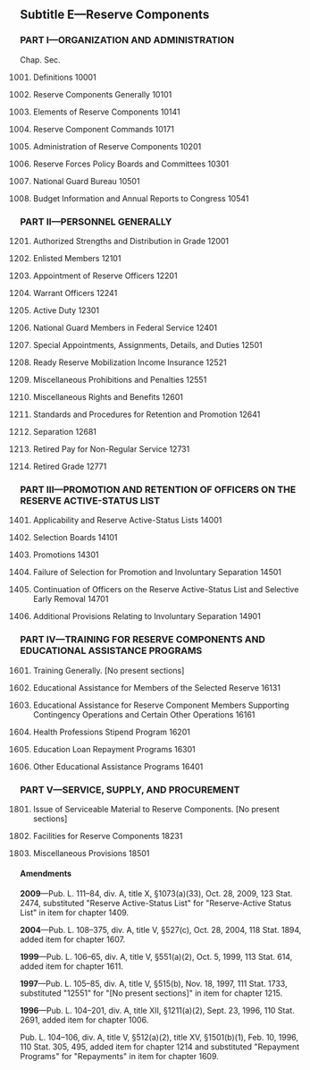 Subtitle E—Reserve Components
----------

### **PART I—ORGANIZATION AND ADMINISTRATION** ###

Chap. Sec.

1001. Definitions 10001

1003. Reserve Components Generally 10101

1005. Elements of Reserve Components 10141

1006. Reserve Component Commands 10171

1007. Administration of Reserve Components 10201

1009. Reserve Forces Policy Boards and Committees 10301

1011. National Guard Bureau 10501

1013. Budget Information and Annual Reports to Congress 10541

### **PART II—PERSONNEL GENERALLY** ###

1201. Authorized Strengths and Distribution in Grade 12001

1203. Enlisted Members 12101

1205. Appointment of Reserve Officers 12201

1207. Warrant Officers 12241

1209. Active Duty 12301

1211. National Guard Members in Federal Service 12401

1213. Special Appointments, Assignments, Details, and Duties 12501

1214. Ready Reserve Mobilization Income Insurance 12521

1215. Miscellaneous Prohibitions and Penalties 12551

1217. Miscellaneous Rights and Benefits 12601

1219. Standards and Procedures for Retention and Promotion 12641

1221. Separation 12681

1223. Retired Pay for Non-Regular Service 12731

1225. Retired Grade 12771

### **PART III—PROMOTION AND RETENTION OF OFFICERS ON THE RESERVE ACTIVE-STATUS LIST** ###

1401. Applicability and Reserve Active-Status Lists 14001

1403. Selection Boards 14101

1405. Promotions 14301

1407. Failure of Selection for Promotion and Involuntary Separation 14501

1409. Continuation of Officers on the Reserve Active-Status List and Selective Early Removal 14701

1411. Additional Provisions Relating to Involuntary Separation 14901

### **PART IV—TRAINING FOR RESERVE COMPONENTS AND EDUCATIONAL ASSISTANCE PROGRAMS** ###

1601. Training Generally. [No present sections]

1606. Educational Assistance for Members of the Selected Reserve 16131

1607. Educational Assistance for Reserve Component Members Supporting Contingency Operations and Certain Other Operations 16161

1608. Health Professions Stipend Program 16201

1609. Education Loan Repayment Programs 16301

1611. Other Educational Assistance Programs 16401

### **PART V—SERVICE, SUPPLY, AND PROCUREMENT** ###

1801. Issue of Serviceable Material to Reserve Components. [No present sections]

1803. Facilities for Reserve Components 18231

1805. Miscellaneous Provisions 18501

#### Amendments ####

**2009**—Pub. L. 111–84, div. A, title X, §1073(a)(33), Oct. 28, 2009, 123 Stat. 2474, substituted "Reserve Active-Status List" for "Reserve-Active Status List" in item for chapter 1409.

**2004**—Pub. L. 108–375, div. A, title V, §527(c), Oct. 28, 2004, 118 Stat. 1894, added item for chapter 1607.

**1999**—Pub. L. 106–65, div. A, title V, §551(a)(2), Oct. 5, 1999, 113 Stat. 614, added item for chapter 1611.

**1997**—Pub. L. 105–85, div. A, title V, §515(b), Nov. 18, 1997, 111 Stat. 1733, substituted "12551" for "[No present sections]" in item for chapter 1215.

**1996**—Pub. L. 104–201, div. A, title XII, §1211(a)(2), Sept. 23, 1996, 110 Stat. 2691, added item for chapter 1006.

Pub. L. 104–106, div. A, title V, §512(a)(2), title XV, §1501(b)(1), Feb. 10, 1996, 110 Stat. 305, 495, added item for chapter 1214 and substituted "Repayment Programs" for "Repayments" in item for chapter 1609.